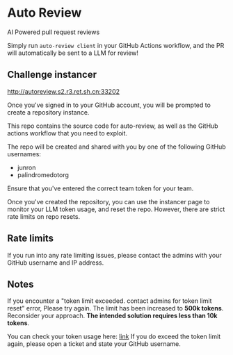 # Auto Review
AI Powered pull request reviews

Simply run `auto-review client` in your GitHub Actions workflow, and the PR will automatically be sent to a LLM for review!

## Challenge instancer


http://autoreview.s2.r3.ret.sh.cn:33202

Once you've signed in to your GitHub account, you will be prompted to create a repository instance.

This repo contains the source code for auto-review, as well as the GitHub actions workflow that you need to exploit.

The repo will be created and shared with you by one of the following GitHub usernames:
- junron
- palindromedotorg

Ensure that you've entered the correct team token for your team.

Once you've created the repository, you can use the instancer page to monitor your LLM token usage, and reset the repo. However, there are strict rate limits on repo resets.


## Rate limits
If you run into any rate limiting issues, please contact the admins with your GitHub username and IP address.

## Notes

If you encounter a "token limit exceeded. contact admins for token limit reset" error,
Please try again. The limit has been increased to **500k tokens**.
Reconsider your approach. **The intended solution requires less than 10k tokens**.

You can check your token usage here: [link](http://autoreview.s2.r3.ret.sh.cn:33202/project)
If you do exceed the token limit again, please open a ticket and state your GitHub username.